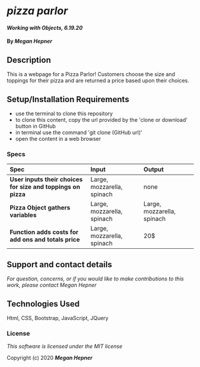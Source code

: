 # _pizza parlor_


#### _Working with Objects, 6.19.20_

#### By _**Megan Hepner**_

## Description
  This is a webpage for a Pizza Parlor! Customers choose the size and toppings for their pizza and are returned a price based upon their choices. 


## Setup/Installation Requirements

* use the terminal to clone this repository 
* to clone this content, copy the url provided by the 'clone or download' button in GitHub
* in terminal use the command 'git clone (GitHub url)'
* open the content in a web browser

### Specs
| Spec | Input | Output |
| :-------------     | :------------- | :------------- |
| **User inputs their choices for size and toppings on pizza** | Large, mozzarella, spinach  | none |
| **Pizza Object gathers variables** | Large, mozzarella, spinach  | Large, mozzarella, spinach |
|**Function adds costs for add ons and totals price** | Large, mozzarella, spinach  | 20$ |

## Support and contact details

_For question, concerns, or if you would like to make contributions to this work, please contact Megan Hepner_

## Technologies Used

Html, CSS, Bootstrap, JavaScript, JQuery

### License

*This software is licensed under the MIT license*

Copyright (c) 2020 **_Megan Hepner_**